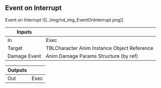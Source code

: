 ## Event on Interrupt
Event on Interrupt
![[../img/nd_img_EventOnInterrupt.png]]

|Inputs||
|--|--|
| In | Exec |
| Target | TBLCharacter Anim Instance Object Reference |
| Damage Event | Anim Damage Params Structure (by ref) |

|Outputs||
|--|--|
| Out | Exec |
